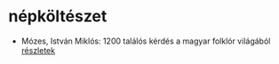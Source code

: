 # népköltészet

- Mózes, István Miklós: 1200 találós kérdés a magyar folklór világából [részletek](_details/M%C3%B3zes%2C%20Istv%C3%A1n%20Mikl%C3%B3s.md#id_897)